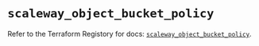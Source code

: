 # `scaleway_object_bucket_policy`

Refer to the Terraform Registory for docs: [`scaleway_object_bucket_policy`](https://registry.terraform.io/providers/scaleway/scaleway/2.28.0/docs/resources/object_bucket_policy).

